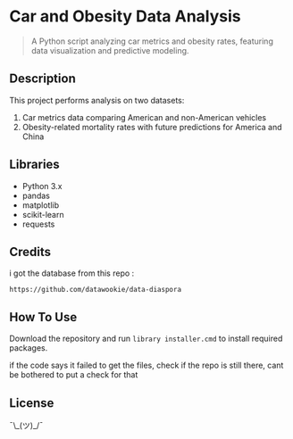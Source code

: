 # Car and Obesity Data Analysis

> A Python script analyzing car metrics and obesity rates, featuring data visualization and predictive modeling.

## Description

This project performs analysis on two datasets:
1. Car metrics data comparing American and non-American vehicles
2. Obesity-related mortality rates with future predictions for America and China

## Libraries

- Python 3.x
- pandas
- matplotlib
- scikit-learn
- requests

## Credits 
i got the database from this repo :

`https://github.com/datawookie/data-diaspora`

## How To Use

Download the repository and run `library installer.cmd` to install required packages.

if the code says it failed to get the files, check if the repo is still there, cant be bothered to put a check for that

## License

¯\\\_(ツ)_/¯
